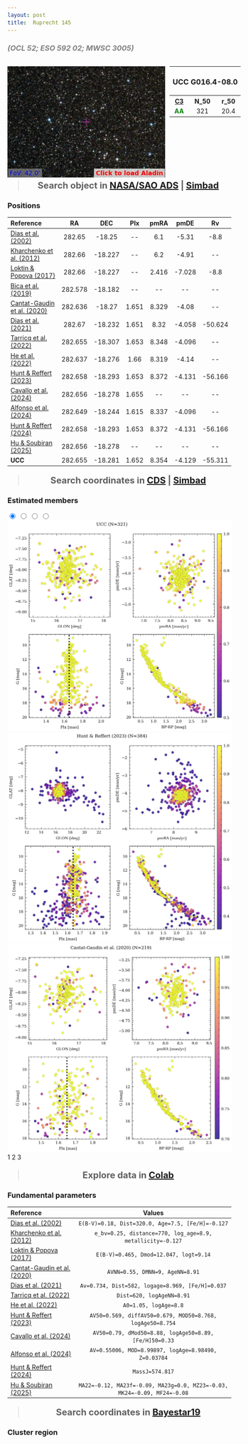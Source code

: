 ```yaml
---
layout: post
title:  Ruprecht 145
---
```

<h3><span style="color: #808080;"><i>(OCL 52; ESO 592 02; MWSC 3005)</i></span></h3><div style="display: flex; justify-content: space-between; width:720px;height:250px">
<div style="text-align: center;">

<!-- Static image + data attributes for FOV and target -->
<img id="aladin_img"
     data-umami-event="aladin_load"
     src="https://raw.githubusercontent.com/ucc23/Q1N/main/plots/aladin/ruprecht145.webp"
     alt="Click to load Aladin Lite" 
     style="width:355px;height:250px; cursor: pointer;"
     data-fov="0.68" 
     data-target="282.655 -18.281"/>
<!-- Div to contain Aladin Lite viewer -->
<div id="aladin-lite-div" style="width:355px;height:250px;display:none;"></div>
<!-- Aladin Lite script (will be loaded after the image is clicked) -->
<script src="{{ site.baseurl }}/scripts/aladin_load.js"></script>

</div>
<!-- Left block -->

<table style="width:355px;height:250px;">
  <!-- Row 1 (title) -->
  <tr>
    <td colspan="5"><h3>UCC G016.4-08.0</h3></td>
  </tr>
  <!-- Row 2 -->
  <tr>
    <th style="text-align: center;"><a href="https://ucc.ar/faq#what-is-the-c3-parameter" title="Combined class">C3</a></th>
    <th style="text-align: center;"><div title="Stars with membership probability >50%">N_50</div></th>
    <th style="text-align: center;"><div title="Radius that contains half the members [arcmin]">r_50</div></th>
  </tr>
  <!-- Row 3 -->
  <tr>
    <td style="text-align: center;"><span style="color: green; font-weight: bold;">A</span><span style="color: green; font-weight: bold;">A</span></td>
    <td style="text-align: center;">321</td>
    <td style="text-align: center;">20.4</td>
  </tr>
</table>
</div>

> <p style="text-align:center; font-weight: bold; font-size:20px">Search object in <a data-umami-event="nasa_search" href="https://ui.adsabs.harvard.edu/search/q=%20collection%3Aastronomy%20body%3A%22Ruprecht%20145%22&sort=date%20desc%2C%20bibcode%20desc&p_=0" target="_blank">NASA/SAO ADS</a> | <a data-umami-event="simbad_search" href="https://simbad.cds.unistra.fr/simbad/sim-id-refs?Ident=ruprecht145" target="_blank">Simbad</a></p>


### Positions

| Reference    | RA    | DEC   | Plx  | pmRA  | pmDE   |  Rv  |
| :---         | :---: | :---: | :---: | :---: | :---: | :---: |
|[Dias et al. (2002)](https://ui.adsabs.harvard.edu/abs/2002A%26A...389..871D) | 282.65 | -18.25 | -- | 6.1 | -5.31 | -8.8 |
|[Kharchenko et al. (2012)](https://ui.adsabs.harvard.edu/abs/2012A%26A...543A.156K) | 282.66 | -18.227 | -- | 6.2 | -4.91 | -- |
|[Loktin & Popova (2017)](https://ui.adsabs.harvard.edu/abs/2017AstBu..72..257L) | 282.66 | -18.227 | -- | 2.416 | -7.028 | -8.8 |
|[Bica et al. (2019)](https://ui.adsabs.harvard.edu/abs/2019AJ....157...12B) | 282.578 | -18.182 | -- | -- | -- | -- |
|[Cantat-Gaudin et al. (2020)](https://ui.adsabs.harvard.edu/abs/2020A%26A...640A...1C) | 282.636 | -18.27 | 1.651 | 8.329 | -4.08 | -- |
|[Dias et al. (2021)](https://ui.adsabs.harvard.edu/abs/2021MNRAS.504..356D) | 282.67 | -18.232 | 1.651 | 8.32 | -4.058 | -50.624 |
|[Tarricq et al. (2022)](https://ui.adsabs.harvard.edu/abs/2022A%26A...659A..59T) | 282.655 | -18.307 | 1.653 | 8.348 | -4.096 | -- |
|[He et al. (2022)](https://ui.adsabs.harvard.edu/abs/2022ApJS..262....7H) | 282.637 | -18.276 | 1.66 | 8.319 | -4.14 | -- |
|[Hunt & Reffert (2023)](https://ui.adsabs.harvard.edu/abs/2023A%26A...673A.114H) | 282.658 | -18.293 | 1.653 | 8.372 | -4.131 | -56.166 |
|[Cavallo et al. (2024)](https://ui.adsabs.harvard.edu/abs/2024AJ....167...12C) | 282.656 | -18.278 | 1.655 | -- | -- | -- |
|[Alfonso et al. (2024)](https://ui.adsabs.harvard.edu/abs/2024A%26A...689A..18A) | 282.649 | -18.244 | 1.615 | 8.337 | -4.096 | -- |
|[Hunt & Reffert (2024)](https://ui.adsabs.harvard.edu/abs/2024A%26A...686A..42H) | 282.658 | -18.293 | 1.653 | 8.372 | -4.131 | -56.166 |
|[Hu & Soubiran (2025)](https://ui.adsabs.harvard.edu/abs/2025A%26A...699A.246H) | 282.656 | -18.278 | -- | -- | -- | -- |
| **UCC** |282.655 | -18.281 | 1.652 | 8.354 | -4.129 | -55.311 |

> <p style="text-align:center; font-weight: bold; font-size:20px">Search coordinates in <a data-umami-event="cds_coord_search" href="https://cdsportal.u-strasbg.fr/?target=282.655,-18.281" target="_blank">CDS</a> | <a data-umami-event="simbad_coord_search" href="https://simbad.cds.unistra.fr/mobile/object_list.html?coord=282.655%20-18.281&output=json&radius=5&userEntry=ruprecht145" target="_blank">Simbad</a></p>

### Estimated members

<div class="carousel">
<input type="radio" name="radio-btn" id="slide1" checked>
<input type="radio" name="radio-btn" id="slide1">
<input type="radio" name="radio-btn" id="slide2">
<input type="radio" name="radio-btn" id="slide3">
<div class="slides">
<div class="slide">
<a href="https://raw.githubusercontent.com/ucc23/Q1N/main/plots/UCC/ruprecht145.webp" target="_blank">
<img src="https://raw.githubusercontent.com/ucc23/Q1N/main/plots/UCC/ruprecht145.webp" alt="Ruprecht 145 UCC">
</a>
</div>
<div class="slide">
<a href="https://raw.githubusercontent.com/ucc23/Q1N/main/plots/HUNT23/ruprecht145.webp" target="_blank">
<img src="https://raw.githubusercontent.com/ucc23/Q1N/main/plots/HUNT23/ruprecht145.webp" alt="Ruprecht 145 HUNT23">
</a>
</div>
<div class="slide">
<a href="https://raw.githubusercontent.com/ucc23/Q1N/main/plots/CANTAT20/ruprecht145.webp" target="_blank">
<img src="https://raw.githubusercontent.com/ucc23/Q1N/main/plots/CANTAT20/ruprecht145.webp" alt="Ruprecht 145 CANTAT20">
</a>
</div>
</div>
<div class="indicators">
<label for="slide1">1</label>
<label for="slide2">2</label>
<label for="slide3">3</label>
</div>
</div>


> <p style="text-align:center; font-weight: bold; font-size:20px">Explore data in <a data-umami-event="colab" href="https://colab.research.google.com/github/ucc23/ucc/blob/main/assets/notebook.ipynb" target="_blank">Colab</a></p>


### Fundamental parameters

| Reference |  Values |
| :---      |  :---:  |
| [Dias et al. (2002)](https://ui.adsabs.harvard.edu/abs/2002A%26A...389..871D) | `E(B-V)=0.18, Dist=320.0, Age=7.5, [Fe/H]=-0.127` |
| [Kharchenko et al. (2012)](https://ui.adsabs.harvard.edu/abs/2012A%26A...543A.156K) | `e_bv=0.25, distance=770, log_age=8.9, metallicity=-0.127` |
| [Loktin & Popova (2017)](https://ui.adsabs.harvard.edu/abs/2017AstBu..72..257L) | `E(B-V)=0.465, Dmod=12.047, logt=9.14` |
| [Cantat-Gaudin et al. (2020)](https://ui.adsabs.harvard.edu/abs/2020A%26A...640A...1C) | `AVNN=0.55, DMNN=9, AgeNN=8.91` |
| [Dias et al. (2021)](https://ui.adsabs.harvard.edu/abs/2021MNRAS.504..356D) | `Av=0.734, Dist=582, logage=8.969, [Fe/H]=0.037` |
| [Tarricq et al. (2022)](https://ui.adsabs.harvard.edu/abs/2022A%26A...659A..59T) | `Dist=620, logAgeNN=8.91` |
| [He et al. (2022)](https://ui.adsabs.harvard.edu/abs/2022ApJS..262....7H) | `A0=1.05, logAge=8.8` |
| [Hunt & Reffert (2023)](https://ui.adsabs.harvard.edu/abs/2023A%26A...673A.114H) | `AV50=0.569, diffAV50=0.679, MOD50=8.768, logAge50=8.754` |
| [Cavallo et al. (2024)](https://ui.adsabs.harvard.edu/abs/2024AJ....167...12C) | `AV50=0.79, dMod50=8.88, logAge50=8.89, [Fe/H]50=0.33` |
| [Alfonso et al. (2024)](https://ui.adsabs.harvard.edu/abs/2024A%26A...689A..18A) | `AV=0.55006, MOD=8.99897, logAge=8.98490, Z=0.03784` |
| [Hunt & Reffert (2024)](https://ui.adsabs.harvard.edu/abs/2024A%26A...686A..42H) | `MassJ=574.817` |
| [Hu & Soubiran (2025)](https://ui.adsabs.harvard.edu/abs/2025A%26A...699A.246H) | `MA22=-0.12, MA23f=-0.09, MA23g=0.0, MZ23=-0.03, MK24=-0.09, MF24=-0.08` |

> <p style="text-align:center; font-weight: bold; font-size:20px">Search coordinates in <a data-umami-event="bayestar" href="http://argonaut.skymaps.info/query?lon=16.46%20&lat=-8.057&coordsys=gal&mapname=bayestar2019" target="_blank">Bayestar19</a></p>


### Cluster region

<html lang="en">
  <body>
    <center>
    <div id="plot-params"
         data-oc-name="ruprecht145"
         data-ra-center="282.64"
         data-dec-center="-18.27"
         data-rad-deg="20.4"
         data-plx="1.652">
    </div>
    <div id="plot-container">
        <div id="plot"></div>
    </div>
    <script defer type="module" src="{{ site.baseurl }}/scripts/radec_scatter.js"></script>
    </center>
  </body>
</html>
<br>
